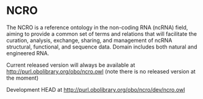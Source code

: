 # NCRO

The NCRO is a reference ontology in the non-coding RNA (ncRNA) field, aiming to provide a common set of terms and relations that will facilitate the curation, analysis, exchange, sharing, and management of ncRNA structural, functional, and sequence data. Domain includes both natural and engineered RNA.

Current released version will always be available at http://purl.obolibrary.org/obo/ncro.owl
(note there is no released version at the moment)

Development HEAD at http://purl.obolibrary.org/obo/ncro/dev/ncro.owl
